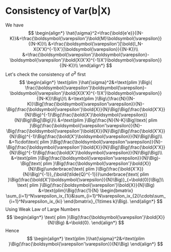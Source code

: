 # Consistency of Var(b|X)

We have
$$
\begin{align*}
    \hat{\sigma}^2=\frac{\bold{e'e}}{(N-K)}&=\frac{\boldsymbol{\varepsilon'}\bold{M}\boldsymbol{\varepsilon}}{(N-K)}\\
    &=\frac{\boldsymbol{\varepsilon'}[\bold{I_N-X(X'X)^{-1}X'}]\boldsymbol{\varepsilon}}{(N-K)}\\
    &=\frac{\boldsymbol{\varepsilon'}\boldsymbol{\varepsilon}-\boldsymbol{\varepsilon'}\bold{X(X'X)^{-1}X'}\boldsymbol{\varepsilon}}{(N-K)}\\
\end{align*}
$$
Let's check the consistency of $\hat{\sigma}^2$ first
$$
\begin{align*}
    \text{plim }\hat{\sigma}^2&=\text{plim }\Big\{ \frac{\boldsymbol{\varepsilon'}\boldsymbol{\varepsilon}-\boldsymbol{\varepsilon'}\bold{X(X'X)^{-1}X'}\boldsymbol{\varepsilon}}{(N-K)}\Big\}\\
    &=\text{plim }\Big\{\frac{N}{(N-K)}\Big[\frac{\boldsymbol{\varepsilon'\varepsilon}}{N}-\Big(\frac{\boldsymbol{\varepsilon'}\bold{X}}{N}\Big)\Big(\frac{\bold{X'X}}{N}\Big)^{-1}\Big(\frac{\bold{X'}\boldsymbol{\varepsilon}}{N}\Big)\Big]\Big\}\\
    &=\text{plim }\Big(\frac{N}{N-K}\Big)\text{ plim }\Big(\frac{\boldsymbol{\varepsilon'\varepsilon}}{N}-\Big(\frac{\boldsymbol{\varepsilon'}\bold{X}}{N}\Big)\Big(\frac{\bold{X'X}}{N}\Big)^{-1}\Big(\frac{\bold{X'}\boldsymbol{\varepsilon}}{N}\Big)\Big)\\
    &=1\cdot\text{ plim }\Big(\frac{\boldsymbol{\varepsilon'\varepsilon}}{N}-\Big(\frac{\boldsymbol{\varepsilon'}\bold{X}}{N}\Big)\Big(\frac{\bold{X'X}}{N}\Big)^{-1}\Big(\frac{\bold{X'}\boldsymbol{\varepsilon}}{N}\Big)\Big)\\
    &=\text{plim }\Big(\frac{\boldsymbol{\varepsilon'\varepsilon}}{N}\Big)-\Big[\text{ plim }\Big(\frac{\boldsymbol{\varepsilon'}\bold{X}}{N}\Big)\underbrace{\text{ plim }\Big(\frac{\bold{X'X}}{N}\Big)^{-1}}_{\bold{\tilde{Q}^{-1}}}\underbrace{\text{ plim }\Big(\frac{\bold{X'}\boldsymbol{\varepsilon}}{N}\Big)}_{=\bold{0}}\Big]\\
    \text{ plim }\Big(\frac{\boldsymbol{\varepsilon'}\bold{X}}{N}\Big)
    &=\text{plim}\Big(\frac{1}{N}
    \begin{bmatrix}
        \sum_{i=1}^N\varepsilon_ix_{1i}&\sum_{i=1}^N\varepsilon_ix_{2i}\cdots\sum_{i=1}^N\varepsilon_ix_{ki}
    \end{bmatrix}_{1\times k}\Big).
\end{align*}
$$
Using Weak Law of Large Numbers
$$
\begin{align*}
    \text{ plim }\Big(\frac{\boldsymbol{\varepsilon'}\bold{X}}{N}\Big)
    &=\bold{0}.
\end{align*}
$$
Hence
$$
\begin{align*}
    \text{plim }\hat{\sigma}^2&=\text{plim }\Big(\frac{\boldsymbol{\varepsilon'\varepsilon}}{N}\Big)
\end{align*}
$$